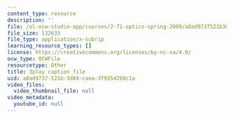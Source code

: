 ```yaml
---
content_type: resource
description: ''
file: /ol-ocw-studio-app/courses/2-71-optics-spring-2009/a8ad9737521b3d84caea3f9354268c1a_ML5yVI18uaI.srt
file_size: 132633
file_type: application/x-subrip
learning_resource_types: []
license: https://creativecommons.org/licenses/by-nc-sa/4.0/
ocw_type: OCWFile
resourcetype: Other
title: 3play caption file
uid: a8ad9737-521b-3d84-caea-3f9354268c1a
video_files:
  video_thumbnail_file: null
video_metadata:
  youtube_id: null
---
```

